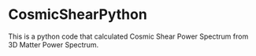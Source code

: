 CosmicShearPython
=================

This is a python code that calculated Cosmic Shear Power Spectrum from 3D Matter Power Spectrum.